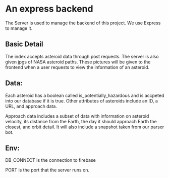 # An express backend
The Server is used to manage the backend of this project. We use Express to manage it.

## Basic Detail
The index accepts asteroid data through post requests. The server is also given jpgs of NASA asteroid paths. These pictures will be given to the frontend when a user requests to view the information of an asteroid.

## Data:
Each asteroid has a boolean called is_potentially_hazardous and is accpeted into our database if it is true. Other attributes of asteroids include an ID, a URL, and approach data.

Approach data includes a subset of data with information on asteroid velocity, its distance from the Earth, the day it should approach Earth the closest, and orbit detail. It will also include a snapshot taken from our parser bot.

## Env:
DB_CONNECT is the connection to firebase

PORT is the port that the server runs on.
